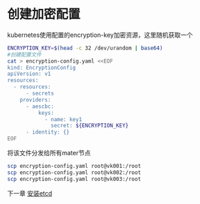 # 创建加密配置

kubernetes使用配置的encryption-key加密资源，这里随机获取一个

```bash
ENCRYPTION_KEY=$(head -c 32 /dev/urandom | base64)
#创建配置文件
cat > encryption-config.yaml <<EOF
kind: EncryptionConfig
apiVersion: v1
resources:
  - resources:
      - secrets
    providers:
      - aescbc:
          keys:
            - name: key1
              secret: ${ENCRYPTION_KEY}
      - identity: {}
EOF
```

将该文件分发给所有mater节点

```bash
scp encryption-config.yaml root@vk001:/root
scp encryption-config.yaml root@vk002:/root
scp encryption-config.yaml root@vk003:/root
```

下一章 [安装etcd]()